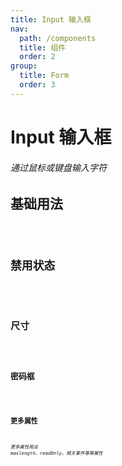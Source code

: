 ```yaml
---
title: Input 输入框
nav:
  path: /components
  title: 组件
  order: 2
group:
  title: Form
  order: 3
---
```



# Input 输入框

###### 通过鼠标或键盘输入字符

## 基础用法
<code src="./demo/basic.tsx" />

## 禁用状态
<code src="./demo/disabled.tsx" />

## 尺寸
<code src="./demo/size.tsx" />


## 密码框
<code src="./demo/password.tsx" />

## 更多属性
###### 更多属性用法 maxlength、readOnly、相关事件等等属性
<code src="./demo/primordial.tsx" />

<API src="./index.tsx">
